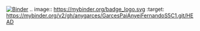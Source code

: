 [![Binder](https://mybinder.org/badge_logo.svg)](https://mybinder.org/v2/gh/anygarces/GarcesPaiAnyeiFernandoS5C1.git/HEAD)
.. image:: https://mybinder.org/badge_logo.svg
 :target: https://mybinder.org/v2/gh/anygarces/GarcesPaiAnyeiFernandoS5C1.git/HEAD
